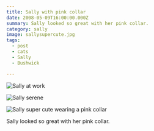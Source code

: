```yaml
---
title: Sally with pink collar
date: 2008-05-09T16:00:00.000Z
summary: Sally looked so great with her pink collar.
category: sally
image: sallysupercute.jpg
tags:
  - post
  - cats
  - Sally
  - Bushwick

---
```


![Sally at work](/static/img/sally/sallyatwork.jpg)

![Sally serene](/static/img/sally/sallyserene.jpg)

![Sally super cute wearing a pink collar](/static/img/sally/sallysupercute.jpg)

Sally looked so great with her pink collar.